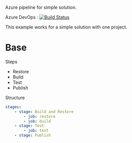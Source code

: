 Azure pipeline for simple solution.

Azure DevOps : [![Build Status](https://dev.azure.com/wistercorp/azure-pipelines/_apis/build/status/BasePipeline?branchName=develop)](https://dev.azure.com/wistercorp/azure-pipelines/_build/latest?definitionId=45&branchName=develop)

This example works for a simple solution with one project.

# Base
Steps

 - Restore
 - Build
 - Test
 - Publish

Structure

```yml
stages:
    - stage: Build and Restore
        - job: restore
        - job: build
    - stage: Test
        - job: test
    - stage: Publish
```


